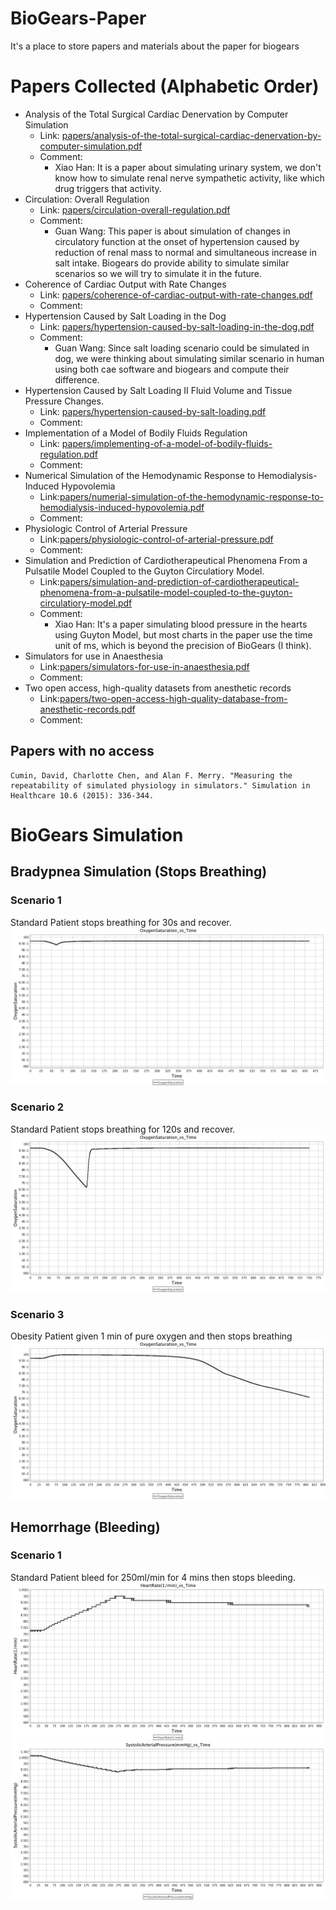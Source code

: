 # BioGears-Paper
It's a place to store papers and materials about the paper for biogears


# Papers Collected (Alphabetic Order)
- Analysis of the Total Surgical Cardiac Denervation by Computer Simulation
  - Link: [papers/analysis-of-the-total-surgical-cardiac-denervation-by-computer-simulation.pdf](papers/analysis-of-the-total-surgical-cardiac-denervation-by-computer-simulation.pdf)
  - Comment:
    - Xiao Han: It is a paper about simulating urinary system, we don't know how to simulate renal nerve sympathetic activity, like which drug triggers that activity.
- Circulation: Overall Regulation
  - Link: [papers/circulation-overall-regulation.pdf](papers/circulation-overall-regulation.pdf)
  - Comment:
    - Guan Wang: This paper is about simulation of changes in circulatory function at the onset of hypertension caused by reduction of renal mass to normal and simultaneous increase in salt intake. Biogears do provide ability to simulate similar scenarios so we will try to simulate it in the future.
- Coherence of Cardiac Output with Rate Changes
  - Link: [papers/coherence-of-cardiac-output-with-rate-changes.pdf](papers/coherence-of-cardiac-output-with-rate-changes.pdf)
  - Comment:
- Hypertension Caused by Salt Loading in the Dog
  - Link: [papers/hypertension-caused-by-salt-loading-in-the-dog.pdf](papers/hypertension-caused-by-salt-loading-in-the-dog.pdf)
  - Comment:
    - Guan Wang: Since salt loading scenario could be simulated in dog, we were thinking about simulating similar scenario in human using both cae software and biogears and compute their difference.
- Hypertension Caused by Salt Loading II Fluid Volume and Tissue Pressure Changes.
  - Link: [papers/hypertension-caused-by-salt-loading.pdf](papers/hypertension-caused-by-salt-loading.pdf)
  - Comment:
- Implementation of a Model of Bodily Fluids Regulation
  - Link: [papers/implementing-of-a-model-of-bodily-fluids-regulation.pdf](papers/implementing-of-a-model-of-bodily-fluids-regulation.pdf)
  - Comment:
- Numerical Simulation of the Hemodynamic Response to Hemodialysis-Induced Hypovolemia
  - Link:[papers/numerial-simulation-of-the-hemodynamic-response-to-hemodialysis-induced-hypovolemia.pdf](papers/numerial-simulation-of-the-hemodynamic-response-to-hemodialysis-induced-hypovolemia.pdf)
  - Comment:
- Physiologic Control of Arterial Pressure
  - Link:[papers/physiologic-control-of-arterial-pressure.pdf](papers/physiologic-control-of-arterial-pressure.pdf)
  - Comment:
- Simulation and Prediction of Cardiotherapeutical Phenomena From a Pulsatile Model Coupled to the Guyton Circulatiory Model.
  - Link:[papers/simulation-and-prediction-of-cardiotherapeutical-phenomena-from-a-pulsatile-model-coupled-to-the-guyton-circulatiory-model.pdf](papers/simulation-and-prediction-of-cardiotherapeutical-phenomena-from-a-pulsatile-model-coupled-to-the-guyton-circulatiory-model.pdf)
  - Comment:
    - Xiao Han: It's a paper simulating blood pressure in the hearts using Guyton Model, but most charts in the paper use the time unit of ms, which is beyond the precision of BioGears (I think).
- Simulators for use in Anaesthesia
  - Link:[papers/simulators-for-use-in-anaesthesia.pdf](papers/simulators-for-use-in-anaesthesia.pdf)
  - Comment:
- Two open access, high-quality datasets from anesthetic records
  - Link:[papers/two-open-access-high-quality-database-from-anesthetic-records.pdf](papers/two-open-access-high-quality-database-from-anesthetic-records.pdf)
  - Comment:

## Papers with no access

    Cumin, David, Charlotte Chen, and Alan F. Merry. "Measuring the repeatability of simulated physiology in simulators." Simulation in Healthcare 10.6 (2015): 336-344.

# BioGears Simulation
## Bradypnea Simulation (Stops Breathing)
### Scenario 1
Standard Patient stops breathing for 30s and recover.
![Oxygen Saturation](biogears-simulations/AnesthesiaMachineStop30Results/OxygenSaturation_vs_Time.jpg)
### Scenario 2
Standard Patient stops breathing for 120s and recover.
![Oxygen Saturation](biogears-simulations/AnesthesiaMachineStop120Results/OxygenSaturation_vs_Time.jpg)
### Scenario 3
Obesity Patient given 1 min of pure oxygen and then stops breathing
![Oxygen Saturation](biogears-simulations/AnesthesiaMachineObesityResults/OxygenSaturation_vs_Time.jpg)

## Hemorrhage (Bleeding)
### Scenario 1
Standard Patient bleed for 250ml/min for 4 mins then stops bleeding.
![Heart Rate](biogears-simulations/HemorrhageClass2BloodResults/HeartRate_vs_Time.jpg)
![Systolic Arterial Pressure](biogears-simulations/HemorrhageClass2BloodResults/SystolicArterialPressure_vs_Time.jpg)
